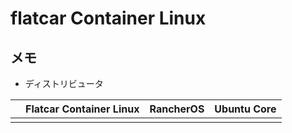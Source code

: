 # flatcar Container Linux

## メモ

- ディストリビュータ


||Flatcar Container Linux|RancherOS|Ubuntu Core|
|--|--|--|--|
|||||




























